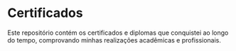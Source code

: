 # Certificados
Este repositório contém os certificados e diplomas que conquistei ao longo do tempo, comprovando minhas realizações acadêmicas e profissionais.

